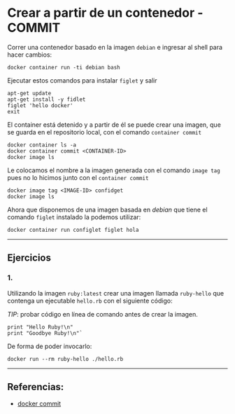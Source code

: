 # Crear a partir de un contenedor - COMMIT

Correr una contenedor basado en la imagen `debian` e ingresar al shell para hacer cambios:

```
docker container run -ti debian bash
```

Ejecutar estos comandos para instalar `figlet` y salir

```
apt-get update
apt-get install -y fidlet
figlet 'hello docker'
exit
```

El container está detenido y a partir de él se puede crear una imagen, que se guarda en el repositorio local, con el comando `container commit`

```
docker container ls -a
docker container commit <CONTAINER-ID>
docker image ls
```

Le colocamos el nombre a la imagen generada con el comando `image tag` pues no lo hicimos junto con el `container commit`

```
docker image tag <IMAGE-ID> confidget
docker image ls
```

Ahora que disponemos de una imagen basada en _debian_ que tiene el comando `figlet` instalado la podemos utilizar:

```
docker container run configlet figlet hola
```

---

## Ejercicios

### 1.
Utilizando la imagen `ruby:latest` crear una imagen llamada `ruby-hello` que contenga un ejecutable `hello.rb` con el siguiente código:

*TIP*: probar código en línea de comando antes de crear la imagen.

```
print "Hello Ruby!\n"
print "Goodbye Ruby!\n"`
```

De forma de poder invocarlo:

```
docker run --rm ruby-hello ./hello.rb
```

---

## Referencias:

- [docker commit](https://docs.docker.com/engine/reference/commandline/commit/)
